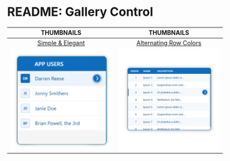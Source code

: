 # README: Gallery Control


| THUMBNAILS | THUMBNAILS |
|:--------:|:--------:|
| <a href="Simple-Elegant.md">Simple & Elegant | <a href="Simple-Elegant.md">Alternating Row Colors</a> |
|<a href="Simple-Elegant.md"><img src="Images/Gallery-Simple-Elegant.png" alt="Alt text description" /></a> | <a href="Simple-Elegant.md"><img src="Images/Gallery-Alternating-Background.png" alt="Alt text description" /></a> |
